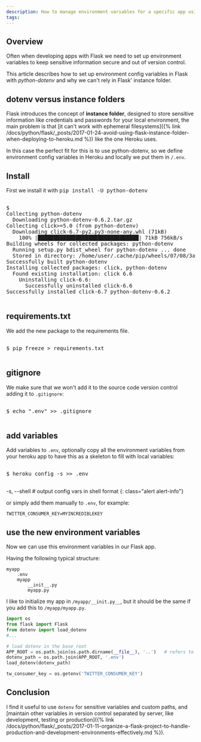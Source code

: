 ```yaml
---
description: How to manage environment variables for a specific app using dotenv.
tags: 
---
```


## Overview

Often when developing apps with Flask we need to set up environment
variables to keep sensitive information secure and out of version
control. 

This article describes how to set up environment config variables in
Flask with *python-dotenv* and why we can't rely in Flask' instance
folder.

## dotenv versus instance folders

Flask introduces the concept of **instance folder**, designed to store
sensitive information like credentials and passwords for your local
environment, the main problem is that
[it can't work with ephemeral filesystems]({% link /docs/python/flask/_posts/2017-01-24-avoid-using-flask-instance-folder-when-deploying-to-heroku.md %}) like
the one Heroku uses.

In this case the perfect fit for this is to use python-dotenv, so we
define environment config variables in Heroku and locally we put them
in `/.env`.

## Install

First we install it with <kbd>pip install -U python-dotenv</kbd>

<pre class="shell">
<samp>
<span class="shell-prompt">$</span> <kbd></kbd>
Collecting python-dotenv
  Downloading python-dotenv-0.6.2.tar.gz
Collecting click>=5.0 (from python-dotenv)
  Downloading click-6.7-py2.py3-none-any.whl (71kB)
    100% |████████████████████████████████| 71kB 756kB/s 
Building wheels for collected packages: python-dotenv
  Running setup.py bdist_wheel for python-dotenv ... done
  Stored in directory: /home/user/.cache/pip/wheels/07/08/3a/7591582130baac86479ca3b7cb6314c9878e877645267d25c9
Successfully built python-dotenv
Installing collected packages: click, python-dotenv
  Found existing installation: click 6.6
    Uninstalling click-6.6:
      Successfully uninstalled click-6.6
Successfully installed click-6.7 python-dotenv-0.6.2
</samp>
</pre>

## requirements.txt

We add the new package to the requirements file.

<pre class="shell">
<samp>
<span class="shell-prompt">$</span> <kbd>pip freeze > requirements.txt</kbd>
</samp>
</pre>

## gitignore

We make sure that we won't add it to the source code version control
adding it to `.gitignore`:

<pre class="shell">
<samp>
<span class="shell-prompt">$</span> <kbd>echo ".env" >> .gitignore</kbd>
</samp>
</pre>

## add variables

Add variables to `.env`, optionally copy all the environment variables
from your heroku app to have this as a skeleton to fill with local
variables:

<pre class="shell">
<samp>
<span class="shell-prompt">$</span> <kbd>heroku config -s >> .env</kbd>
</samp>
</pre>

-s, --shell         # output config vars in shell format
{: class="alert alert-info"}

or simply add them manually to `.env`, for example:

~~~
TWITTER_CONSUMER_KEY=MYINCREDIBLEKEY
~~~

## use the new environment variables

Now we can use this environment variables in our Flask app.

Having the following typical structure:

~~~
myapp
	.env
	myapp
		__init__.py
		myapp.py
~~~

I like to initialize my app in `/myapp/__init.py__`, but it should be
the same if you add this to `/myapp/myapp.py`.

~~~ python
import os
from flask import Flask
from dotenv import load_dotenv
#...

# load dotenv in the base root
APP_ROOT = os.path.join(os.path.dirname(__file__), '..')   # refers to application_top
dotenv_path = os.path.join(APP_ROOT, '.env')
load_dotenv(dotenv_path)

tw_consumer_key = os.getenv('TWITTER_CONSUMER_KEY')
~~~

## Conclusion

I find it useful to use `dotenv` for sensitive variables and custom
 paths, and [maintain other variables in version control separated by
 server, like development, testing or production]({% link /docs/python/flask/_posts/2017-01-11-organize-a-flask-project-to-handle-production-and-development-environments-effectively.md %}).
